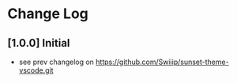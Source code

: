 # Change Log
## [1.0.0] Initial
- see prev changelog on https://github.com/Swiiip/sunset-theme-vscode.git
